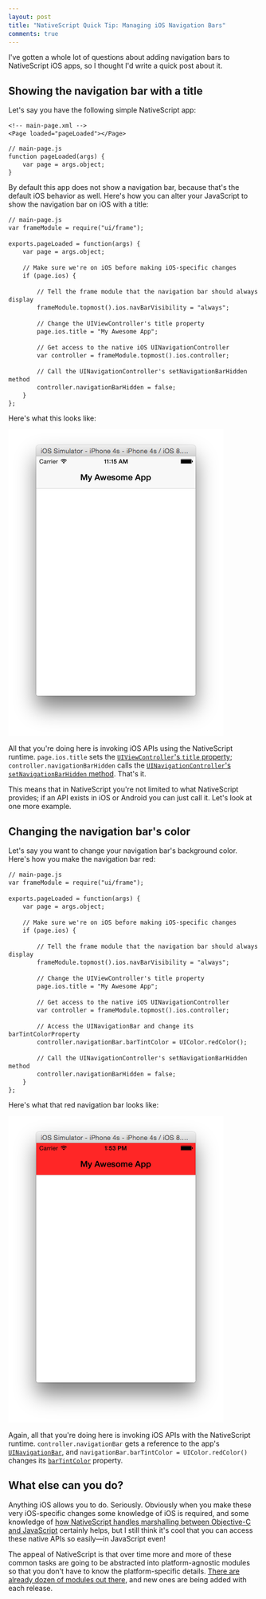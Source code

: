 ```yaml
---
layout: post
title: "NativeScript Quick Tip: Managing iOS Navigation Bars"
comments: true
---
```


I've gotten a whole lot of questions about adding navigation bars to NativeScript iOS apps, so I thought I'd write a quick post about it.

<!-- more -->

## Showing the navigation bar with a title

Let's say you have the following simple NativeScript app:

<pre class="language-markup line-numbers"><code class="language-markup">&lt;!-- main-page.xml --&gt;
&lt;Page loaded="pageLoaded"&gt;&lt;/Page&gt;</code></pre>

<pre class="language-javascript line-numbers"><code class="language-javascript">// main-page.js
function pageLoaded(args) {
    var page = args.object;
}</code></pre>

By default this app does not show a navigation bar, because that's the default iOS behavior as well. Here's how you can alter your JavaScript to show the navigation bar on iOS with a title:

<pre class="language-javascript line-numbers"><code class="language-javascript">// main-page.js
var frameModule = require("ui/frame");

exports.pageLoaded = function(args) {
	var page = args.object;

	// Make sure we're on iOS before making iOS-specific changes
	if (page.ios) {

		// Tell the frame module that the navigation bar should always display
		frameModule.topmost().ios.navBarVisibility = "always";

		// Change the UIViewController's title property
		page.ios.title = "My Awesome App";

		// Get access to the native iOS UINavigationController
		var controller = frameModule.topmost().ios.controller;

		// Call the UINavigationController's setNavigationBarHidden method
		controller.navigationBarHidden = false;
	}
};</code></pre>

Here's what this looks like:

<img src="/images/posts/2015-03-19/ios-nav-bar.png" class="plain" alt="">

All that you're doing here is invoking iOS APIs using the NativeScript runtime. `page.ios.title` sets the [`UIViewController`'s `title` property](https://developer.apple.com/library/ios/documentation/UIKit/Reference/UIViewController_Class/#//apple_ref/occ/instp/UIViewController/title); `controller.navigationBarHidden` calls the [`UINavigationController`'s `setNavigationBarHidden` method](https://developer.apple.com/library/ios/documentation/UIKit/Reference/UINavigationController_Class/#//apple_ref/occ/instm/UINavigationController/setNavigationBarHidden:animated:). That's it.

This means that in NativeScript you're not limited to what NativeScript provides; if an API exists in iOS or Android you can just call it. Let's look at one more example.

## Changing the navigation bar's color

Let's say you want to change your navigation bar's background color. Here's how you make the navigation bar red:

<pre class="language-javascript line-numbers"><code class="language-javascript">// main-page.js
var frameModule = require("ui/frame");

exports.pageLoaded = function(args) {
	var page = args.object;

	// Make sure we're on iOS before making iOS-specific changes
	if (page.ios) {

		// Tell the frame module that the navigation bar should always display
		frameModule.topmost().ios.navBarVisibility = "always";

		// Change the UIViewController's title property
		page.ios.title = "My Awesome App";

		// Get access to the native iOS UINavigationController
		var controller = frameModule.topmost().ios.controller;

		// Access the UINavigationBar and change its barTintColorProperty
		controller.navigationBar.barTintColor = UIColor.redColor();

		// Call the UINavigationController's setNavigationBarHidden method
		controller.navigationBarHidden = false;
	}
};</code></pre>

Here's what that red navigation bar looks like:

<img src="/images/posts/2015-03-19/ios-red-nav-bar.png" class="plain" alt="">

Again, all that you're doing here is invoking iOS APIs with the NativeScript runtime. `controller.navigationBar` gets a reference to the app's [`UINavigationBar`](https://developer.apple.com/library/prerelease/ios/documentation/UIKit/Reference/UINavigationBar_Class/index.html), and `navigationBar.barTintColor = UIColor.redColor()` changes its [`barTintColor`](https://developer.apple.com/library/prerelease/ios/documentation/UIKit/Reference/UINavigationBar_Class/index.html#//apple_ref/occ/instp/UINavigationBar/barTintColor) property.

## What else can you do?

Anything iOS allows you to do. Seriously. Obviously when you make these very iOS-specific changes some knowledge of iOS is required, and some knowledge of [how NativeScript handles marshalling between Objective-C and JavaScript](http://docs.nativescript.org/runtimes/ios/marshalling/Marshalling-Overview.html) certainly helps, but I still think it's cool that you can access these native APIs so easily—in JavaScript even!

The appeal of NativeScript is that over time more and more of these common tasks are going to be abstracted into platform-agnostic modules so that you don't have to know the platform-specific details. [There are already dozen of modules out there](https://github.com/nativescript/cross-platform-modules), and new ones are being added with each release.
